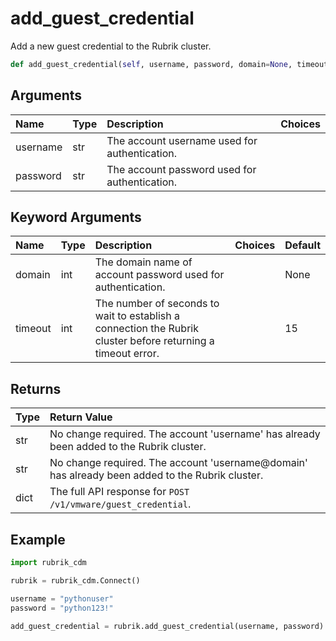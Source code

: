 # add\_guest\_credential

Add a new guest credential to the Rubrik cluster.

```python
def add_guest_credential(self, username, password, domain=None, timeout=15):
```

## Arguments

| Name | Type | Description | Choices |
| :--- | :--- | :--- | :--- |
| username | str | The account username used for authentication. |  |
| password | str | The account password used for authentication. |  |

## Keyword Arguments

| Name | Type | Description | Choices | Default |
| :--- | :--- | :--- | :--- | :--- |
| domain | int | The domain name of account password used for authentication. |  | None |
| timeout | int | The number of seconds to wait to establish a connection the Rubrik cluster before returning a timeout error. |  | 15 |

## Returns

| Type | Return Value |
| :--- | :--- |
| str | No change required. The account 'username' has already been added to the Rubrik cluster. |
| str | No change required. The account 'username@domain' has already been added to the Rubrik cluster. |
| dict | The full API response for `POST /v1/vmware/guest_credential`. |

## Example

```python
import rubrik_cdm

rubrik = rubrik_cdm.Connect()

username = "pythonuser"
password = "python123!"

add_guest_credential = rubrik.add_guest_credential(username, password)
```

